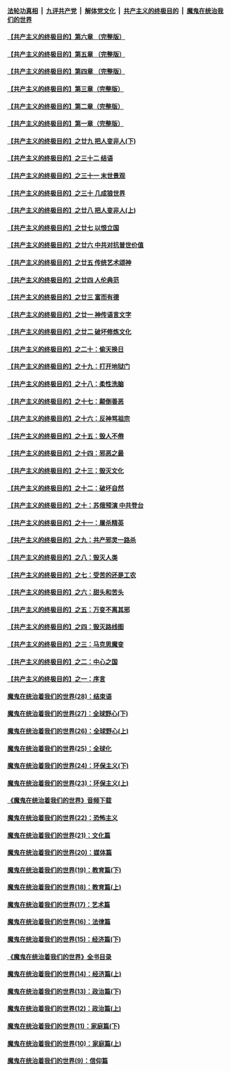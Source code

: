####  [法轮功真相](../../../../basic/blob/master/README.md?t=05200131) &nbsp;|&nbsp; [九评共产党](../../../../9ping.md/blob/master/README.md?t=05200131) &nbsp;|&nbsp; [解体党文化](../../../../jtdwh.md/blob/master/README.md?t=05200131)  &nbsp;|&nbsp; [共产主义的终极目的](../../../../gczydzjmd.md/blob/master/README.md?t=05200131) &nbsp;|&nbsp; [魔鬼在统治我们的世界](../../../../mgztzwmdsj.md/blob/master/README.md?t=05200131) 

#### [【共产主义的终极目的】第六章 （完整版）](../pages/nsc422/n11428913.md?t=05200131) 

#### [【共产主义的终极目的】第五章 （完整版）](../pages/nsc422/n11428912.md?t=05200131) 

#### [【共产主义的终极目的】第四章 （完整版）](../pages/nsc422/n11428907.md?t=05200131) 

#### [【共产主义的终极目的】第三章（完整版）](../pages/nsc422/n11428848.md?t=05200131) 

#### [【共产主义的终极目的】第二章（完整版）](../pages/nsc422/n11428831.md?t=05200131) 

#### [【共产主义的终极目的】第一章（完整版）](../pages/nsc422/n11417651.md?t=05200131) 

#### [【共产主义的终极目的】之廿九 把人变非人(下)](../pages/nsc422/n11344140.md?t=05200131) 

#### [【共产主义的终极目的】之三十二 结语](../pages/nsc422/n11360535.md?t=05200131) 

#### [【共产主义的终极目的】之三十一 末世景观](../pages/nsc422/n11351129.md?t=05200131) 

#### [【共产主义的终极目的】之三十 几成狼世界](../pages/nsc422/n11348280.md?t=05200131) 

#### [【共产主义的终极目的】之廿八 把人变非人(上)](../pages/nsc422/n11340492.md?t=05200131) 

#### [【共产主义的终极目的】之廿七 以恨立国](../pages/nsc422/n11336944.md?t=05200131) 

#### [【共产主义的终极目的】之廿六 中共对抗普世价值](../pages/nsc422/n11324785.md?t=05200131) 

#### [【共产主义的终极目的】之廿五 传统艺术颂神](../pages/nsc422/n11296396.md?t=05200131) 

#### [【共产主义的终极目的】之廿四 人伦典范](../pages/nsc422/n11296397.md?t=05200131) 

#### [【共产主义的终极目的】之廿三 富而有德](../pages/nsc422/n11283598.md?t=05200131) 

#### [【共产主义的终极目的】之廿一 神传语言文字](../pages/nsc422/n11263265.md?t=05200131) 

#### [【共产主义的终极目的】之廿二 破坏修炼文化](../pages/nsc422/n11245728.md?t=05200131) 

#### [【共产主义的终极目的】之二十：偷天换日](../pages/nsc422/n11238846.md?t=05200131) 

#### [【共产主义的终极目的】之十九：打开地狱门](../pages/nsc422/n11206376.md?t=05200131) 

#### [【共产主义的终极目的】之十八：柔性洗脑](../pages/nsc422/n11199994.md?t=05200131) 

#### [【共产主义的终极目的】之十七：颠倒善恶](../pages/nsc422/n11179782.md?t=05200131) 

#### [【共产主义的终极目的】之十六：反神骂祖宗](../pages/nsc422/n11166798.md?t=05200131) 

#### [【共产主义的终极目的】之十五：毁人不倦](../pages/nsc422/n11166792.md?t=05200131) 

#### [【共产主义的终极目的】之十四：邪恶之最](../pages/nsc422/n11150249.md?t=05200131) 

#### [【共产主义的终极目的】之十三：毁灭文化](../pages/nsc422/n11135227.md?t=05200131) 

#### [【共产主义的终极目的】之十二：破坏自然](../pages/nsc422/n11135214.md?t=05200131) 

#### [【共产主义的终极目的】之十：苏俄预演 中共登台](../pages/nsc422/n11118424.md?t=05200131) 

#### [【共产主义的终极目的】之十一：屠杀精英](../pages/nsc422/n11118442.md?t=05200131) 

#### [【共产主义的终极目的】之九：共产邪灵一路杀](../pages/nsc422/n11114139.md?t=05200131) 

#### [【共产主义的终极目的】之八：毁灭人类](../pages/nsc422/n11108503.md?t=05200131) 

#### [【共产主义的终极目的】之七：受苦的还是工农](../pages/nsc422/n11101809.md?t=05200131) 

#### [【共产主义的终极目的】之六：甜头和苦头](../pages/nsc422/n11096971.md?t=05200131) 

#### [【共产主义的终极目的】之五：万变不离其邪](../pages/nsc422/n11091285.md?t=05200131) 

#### [【共产主义的终极目的】之四：毁灭路线图](../pages/nsc422/n11086284.md?t=05200131) 

#### [【共产主义的终极目的】之三：马克思魔变](../pages/nsc422/n11061941.md?t=05200131) 

#### [【共产主义的终极目的】之二：中心之国](../pages/nsc422/n11047728.md?t=05200131) 

#### [【共产主义的终极目的】之一：序言](../pages/nsc422/n11086077.md?t=05200131) 

#### [魔鬼在统治着我们的世界(28)：结束语](../pages/nsc422/n10936246.md?t=05200131) 

#### [魔鬼在统治着我们的世界(27)：全球野心(下)](../pages/nsc422/n10928319.md?t=05200131) 

#### [魔鬼在统治着我们的世界(26)：全球野心(上)](../pages/nsc422/n10900318.md?t=05200131) 

#### [魔鬼在统治着我们的世界(25)：全球化](../pages/nsc422/n10788205.md?t=05200131) 

#### [魔鬼在统治着我们的世界(24)：环保主义(下)](../pages/nsc422/n10695307.md?t=05200131) 

#### [魔鬼在统治着我们的世界(23)：环保主义(上)](../pages/nsc422/n10688613.md?t=05200131) 

#### [《魔鬼在统治着我们的世界》音频下载](../pages/nsc422/n10635553.md?t=05200131) 

#### [魔鬼在统治着我们的世界(22)：恐怖主义](../pages/nsc422/n10614727.md?t=05200131) 

#### [魔鬼在统治着我们的世界(21)：文化篇](../pages/nsc422/n10597706.md?t=05200131) 

#### [魔鬼在统治着我们的世界(20)：媒体篇](../pages/nsc422/n10586579.md?t=05200131) 

#### [魔鬼在统治着我们的世界(19)：教育篇(下)](../pages/nsc422/n10564808.md?t=05200131) 

#### [魔鬼在统治着我们的世界(18)：教育篇(上)](../pages/nsc422/n10526970.md?t=05200131) 

#### [魔鬼在统治着我们的世界(17)：艺术篇](../pages/nsc422/n10499093.md?t=05200131) 

#### [魔鬼在统治着我们的世界(16)：法律篇](../pages/nsc422/n10485969.md?t=05200131) 

#### [魔鬼在统治着我们的世界(15)：经济篇(下)](../pages/nsc422/n10469975.md?t=05200131) 

#### [《魔鬼在统治着我们的世界》全书目录](../pages/nsc422/n10464261.md?t=05200131) 

#### [魔鬼在统治着我们的世界(14)：经济篇(上)](../pages/nsc422/n10457370.md?t=05200131) 

#### [魔鬼在统治着我们的世界(13)：政治篇(下)](../pages/nsc422/n10448270.md?t=05200131) 

#### [魔鬼在统治着我们的世界(12)：政治篇(上)](../pages/nsc422/n10444576.md?t=05200131) 

#### [魔鬼在统治着我们的世界(11)：家庭篇(下)](../pages/nsc422/n10440961.md?t=05200131) 

#### [魔鬼在统治着我们的世界(10)：家庭篇(上)](../pages/nsc422/n10435448.md?t=05200131) 

#### [魔鬼在统治着我们的世界(9)：信仰篇](../pages/nsc422/n10432159.md?t=05200131) 

